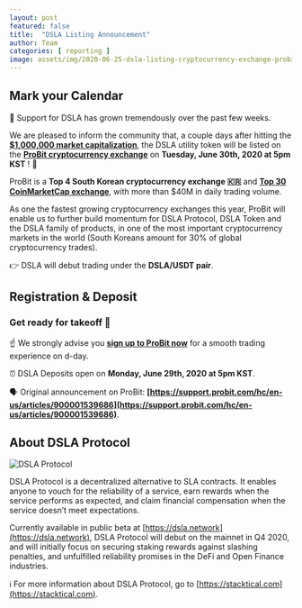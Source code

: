 ```yaml
---
layout: post
featured: false
title:  "DSLA Listing Announcement"
author: Team
categories: [ reporting ]
image: assets/img/2020-06-25-dsla-listing-cryptocurrency-exchange-probit-june-30.jpg
---
```


## Mark your Calendar

🙌 Support for DSLA has grown tremendously over the past few weeks.  

We are pleased to inform the community that, a couple days after hitting the **[$1,000,000 market capitalization](https://coinmarketcap.com/currencies/dsla-protocol/)**, the DSLA utility token will be listed on the **[ProBit cryptocurrency exchange](https://www.probit.com/app/exchange/DSLA-USDT)** on **Tuesday, June 30th, 2020 at 5pm KST** ! 🎉

ProBit is a **Top 4 South Korean cryptocurrency exchange 🇰🇷** and **[Top 30 CoinMarketCap exchange](https://coinmarketcap.com/rankings/exchanges/)**, with more than $40M in daily trading volume. 

As one the fastest growing cryptocurrency exchanges this year, ProBit will enable us to further build momentum for DSLA Protocol, DSLA Token and the DSLA family of products, in one of the most important cryptocurrency markets in the world (South Koreans amount for 30% of global cryptocurrency trades).

👉 DSLA will debut trading under the **DSLA/USDT pair**.

## Registration & Deposit
### Get ready for takeoff 🚀

☝️ We strongly advise you **[sign up to ProBit now](https://www.probit.com/app/exchange/DSLA-USDT)** for a smooth trading experience on d-day.

⏰ DSLA Deposits open on **Monday, June 29th, 2020 at 5pm KST**.  

🗣 Original announcement on ProBit: **[https://support.probit.com/hc/en-us/articles/900001539686](https://support.probit.com/hc/en-us/articles/900001539686)**.

## About DSLA Protocol

![DSLA Protocol](https://storage.googleapis.com/stacktical-public/dsla-protocol_by_stacktical.png) 

DSLA Protocol is a decentralized alternative to SLA contracts. It enables anyone to vouch for the reliability of a service, earn rewards when the service performs as expected, and claim financial compensation when the service doesn’t meet expectations. 

Currently available in public beta at [https://dsla.network](https://dsla.network), DSLA Protocol will debut on the mainnet in Q4 2020, and will initially focus on securing staking rewards against slashing penalties, and unfulfilled reliability promises in the DeFi and Open Finance industries. 

ℹ️ For more information about DSLA Protocol, go to [https://stacktical.com](https://stacktical.com).


